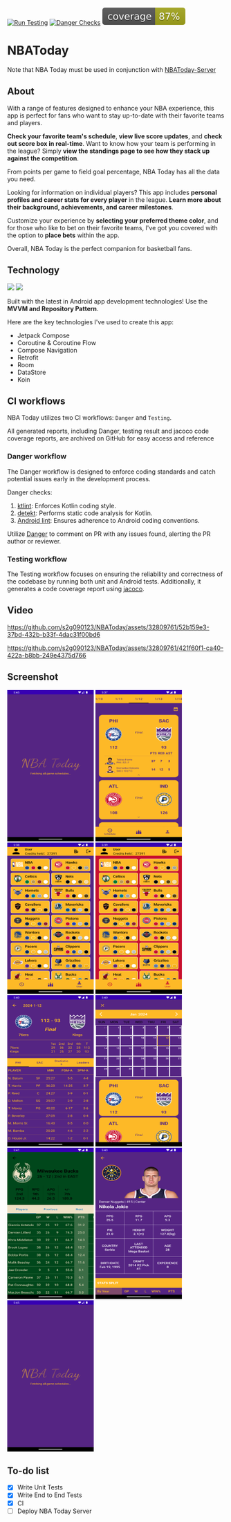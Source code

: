 [![Run Testing](https://github.com/s2g090123/NBAToday/actions/workflows/run_testing.yml/badge.svg)](https://github.com/s2g090123/NBAToday/actions/workflows/run_testing.yml)
[![Danger Checks](https://github.com/s2g090123/NBAToday/actions/workflows/danger_checks.yml/badge.svg)](https://github.com/s2g090123/NBAToday/actions/workflows/danger_checks.yml)
![Coverage](.github/badges/jacoco.svg)

# NBAToday
Note that NBA Today must be used in conjunction with [NBAToday-Server](https://github.com/s2g090123/NBAToday-Server)

## About
With a range of features designed to enhance your NBA experience, this app is perfect for fans who want to stay up-to-date with their favorite teams and players.

**Check your favorite team's schedule**, **view live score updates**, and **check out score box in real-time**. Want to know how your team is performing in the league? Simply **view the standings page to see how they stack up against the competition**.

From points per game to field goal percentage, NBA Today has all the data you need.

Looking for information on individual players? This app includes **personal profiles and career stats for every player** in the league. **Learn more about their background, achievements, and career milestones**.

Customize your experience by **selecting your preferred theme color**, and for those who like to bet on their favorite teams, I've got you covered with the option to **place bets** within the app.

Overall, NBA Today is the perfect companion for basketball fans.

## Technology
[![](https://mermaid.ink/img/pako:eNp9kM1OwzAQhF8l2lMjpSH_tnxAoglISPTSCA5gDqYxNCKOI9dRCWnenW0KiBPWHuzx59nxjrDVlQQGb0Z0O-duw1sH19UTh_tbzttFrlWn9-KlkS6HZ2e5vDxyuGn04aK0wkoOR2e14PBQy8ManRoO7tli9c3m2uje1u2M5ohuJBrWVpvhf7ZAthBWlIii4IIHShol6grjjqeHHOxOKrxjuK2EeefA2wk50VtdDu0WmDW99KDvKsxa1AJ_qYC9imb_q15Xpyw_ZCfaR63VnyOwET6AhZT4JIhoEiVpRpOMeDCgGvs0ppQkNEhiGmdZNHnwORsEPokIoWmS0TAIUywP5NxrfZ74PPjpCyFidfE?type=png)](https://mermaid.live/edit#pako:eNp9kM1OwzAQhF8l2lMjpSH_tnxAoglISPTSCA5gDqYxNCKOI9dRCWnenW0KiBPWHuzx59nxjrDVlQQGb0Z0O-duw1sH19UTh_tbzttFrlWn9-KlkS6HZ2e5vDxyuGn04aK0wkoOR2e14PBQy8ManRoO7tli9c3m2uje1u2M5ohuJBrWVpvhf7ZAthBWlIii4IIHShol6grjjqeHHOxOKrxjuK2EeefA2wk50VtdDu0WmDW99KDvKsxa1AJ_qYC9imb_q15Xpyw_ZCfaR63VnyOwET6AhZT4JIhoEiVpRpOMeDCgGvs0ppQkNEhiGmdZNHnwORsEPokIoWmS0TAIUywP5NxrfZ74PPjpCyFidfE)
[![](https://mermaid.ink/img/pako:eNp1k9tugkAQhl_FzFWbUOMBYcNFk1qttvWM2hO92MJaTcU1y9LUGt-9y6wVQoRwwf9_MzvDZmYPPg8YOPAp6HZZmja9TUk9N28eTNiWRyvJxc6D99LV1XWpeeFBk0kPLo9R6N4qt0NDlrPbynb9JQvidR61FBqt6Y6JHLhTYMpomLM7yp5Fmegm2l1l97hP1y6PhZ8W6SK9V7RF-cm9Rfchm5OmPCB8PJvSu0juIuSS5er0EPcRS8EXq_RmWogGBQ0OkA5z1XTOqKjaCPH4XLW2_rWs6Glxh2JS0McEqZvrQ-dMi_qYIp6d66ODaF6UqfETlpPUVZOVsjmy53On3iN6OaZ90CjNetRIi2FWuFnRR_GaDCQT35k5GmugxSwrnrUAA0ImQroK1IrsE-SBXLJk2B31GVDx5YG3Oag4Gkvu7jY-OFLEzIB4G1DJWiuqNisEZ0HX0cltB8le_Udu6eaV8zAjwdnDDzhVYpftSo2YNbNhEdOyDdgpt14mdUJsk1TMOqlbVu1gwC8eUCnbNdsmDdMi1Uq1oV4DGNbq6y3HZT_8AcE0EPg?type=png)](https://mermaid.live/edit#pako:eNp1k9tugkAQhl_FzFWbUOMBYcNFk1qttvWM2hO92MJaTcU1y9LUGt-9y6wVQoRwwf9_MzvDZmYPPg8YOPAp6HZZmja9TUk9N28eTNiWRyvJxc6D99LV1XWpeeFBk0kPLo9R6N4qt0NDlrPbynb9JQvidR61FBqt6Y6JHLhTYMpomLM7yp5Fmegm2l1l97hP1y6PhZ8W6SK9V7RF-cm9Rfchm5OmPCB8PJvSu0juIuSS5er0EPcRS8EXq_RmWogGBQ0OkA5z1XTOqKjaCPH4XLW2_rWs6Glxh2JS0McEqZvrQ-dMi_qYIp6d66ODaF6UqfETlpPUVZOVsjmy53On3iN6OaZ90CjNetRIi2FWuFnRR_GaDCQT35k5GmugxSwrnrUAA0ImQroK1IrsE-SBXLJk2B31GVDx5YG3Oag4Gkvu7jY-OFLEzIB4G1DJWiuqNisEZ0HX0cltB8le_Udu6eaV8zAjwdnDDzhVYpftSo2YNbNhEdOyDdgpt14mdUJsk1TMOqlbVu1gwC8eUCnbNdsmDdMi1Uq1oV4DGNbq6y3HZT_8AcE0EPg)

Built with the latest in Android app development technologies! Use the **MVVM and Repository Pattern**.

Here are the key technologies I've used to create this app:
- Jetpack Compose
- Coroutine & Coroutine Flow
- Compose Navigation
- Retrofit
- Room
- DataStore
- Koin

## CI workflows
NBA Today utilizes two CI workflows: `Danger` and `Testing`.

All generated reports, including Danger, testing result and jacoco code coverage reports, are archived on GitHub for easy access and reference

### Danger workflow
The Danger workflow is designed to enforce coding standards and catch potential issues early in the development process.

Danger checks:
1. [ktlint](https://pinterest.github.io/ktlint/latest/): Enforces Kotlin coding style.
2. [detekt](https://detekt.dev/): Performs static code analysis for Kotlin.
3. [Android lint](https://developer.android.com/studio/write/lint): Ensures adherence to Android coding conventions.

Utilize [Danger](https://danger.systems/kotlin/) to comment on PR with any issues found, alerting the PR author or reviewer.

### Testing workflow
The Testing workflow focuses on ensuring the reliability and correctness of the codebase by running both unit and Android tests. Additionally, it generates a code coverage report using [jacoco](https://www.jacoco.org/jacoco/).


## Video
https://github.com/s2g090123/NBAToday/assets/32809761/52b159e3-37bd-432b-b33f-4dac31f00bd6

https://github.com/s2g090123/NBAToday/assets/32809761/421f60f1-ca40-422a-b8bb-249e4375d766

## Screenshot
<p float="left">
<img src="https://github.com/s2g090123/NBAToday/blob/master/image/Screenshot_1705139125.png"  width="200" height="350">
<img src="https://github.com/s2g090123/NBAToday/blob/master/image/Screenshot_1705138643.png"  width="200" height="350">
<img src="https://github.com/s2g090123/NBAToday/blob/master/image/Screenshot_1705138715.png"  width="200" height="350">
  <img src="https://github.com/s2g090123/NBAToday/blob/master/image/Screenshot_1705138740.png"  width="200" height="350">
   <img src="https://github.com/s2g090123/NBAToday/blob/master/image/Screenshot_1705138842.png" width="200" height="350">
   <img src="https://github.com/s2g090123/NBAToday/blob/master/image/Screenshot_1705138859.png"  width="200" height="350">
   <img src="https://github.com/s2g090123/NBAToday/blob/master/image/Screenshot_1705138881.png"  width="200" height="350">
  <img src="https://github.com/s2g090123/NBAToday/blob/master/image/Screenshot_1705138983.png"  width="200" height="350">
  <img src="https://github.com/s2g090123/NBAToday/blob/master/image/Screenshot_1705139125.png"  width="200" height="350">
</p>

## To-do list
- [X] Write Unit Tests
- [X] Write End to End Tests
- [X] CI
- [ ] Deploy NBA Today Server

